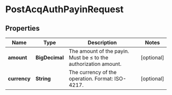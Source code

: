 

# PostAcqAuthPayinRequest


## Properties

| Name | Type | Description | Notes |
|------------ | ------------- | ------------- | -------------|
|**amount** | **BigDecimal** | The amount of the payin. Must be ≤ to the authorization amount. |  [optional] |
|**currency** | **String** | The currency of the operation. Format: ISO-4217.  |  [optional] |



